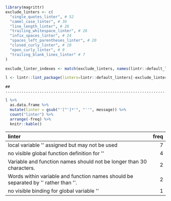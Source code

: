 

```r
library(magrittr)
exclude_linters <- c(
  "single_quotes_linter", # 52
  "camel_case_linter", # 36
  "line_length_linter", # 26
  "trailing_whitespace_linter", # 26
  "infix_spaces_linter", # 24
  "spaces_left_parentheses_linter", # 20
  "closed_curly_linter", # 10
  "open_curly_linter", # 9
  "trailing_blank_lines_linter" # 7
)

exclude_linter_indexes <- match(exclude_linters, names(lintr::default_linters))

l <- lintr::lint_package(linters=lintr::default_linters[-exclude_linter_indexes])
```

```
## ............................................................................................
```

```r
l %>%
  as.data.frame %>%
  mutate(linter = gsub("'[^']*'", "''", message)) %>%
  count("linter") %>%
  arrange(-freq) %>%
  knitr::kable()
```



|linter                                                                             | freq|
|:----------------------------------------------------------------------------------|----:|
|local variable '' assigned but may not be used                                     |    7|
|no visible global function definition for ''                                       |    4|
|Variable and function names should not be longer than 30 characters.               |    2|
|Words within variable and function names should be separated by '' rather than ''. |    2|
|no visible binding for global variable ''                                          |    1|


